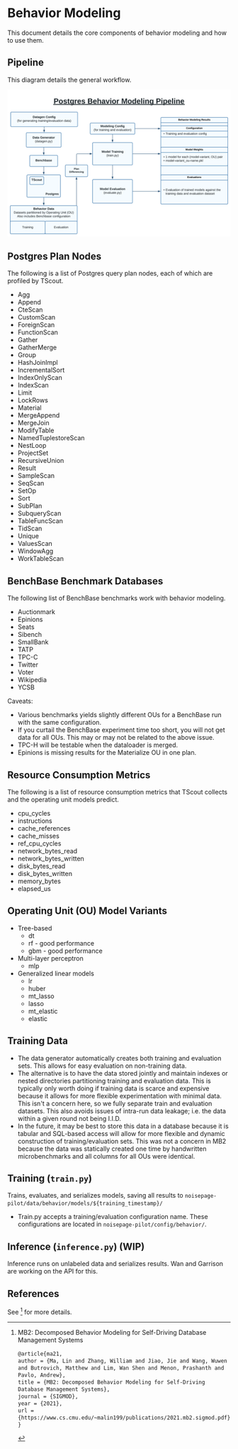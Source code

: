 # Behavior Modeling

This document details the core components of behavior modeling and how to use them.

## Pipeline

This diagram details the general workflow.

![Behavior Modeling Diagram](../docs/behavior/behavior_modeling_pipeline.svg)

## Postgres Plan Nodes

The following is a list of Postgres query plan nodes, each of which are profiled by TScout.

- Agg
- Append
- CteScan
- CustomScan
- ForeignScan
- FunctionScan
- Gather
- GatherMerge
- Group
- HashJoinImpl
- IncrementalSort
- IndexOnlyScan
- IndexScan
- Limit
- LockRows
- Material
- MergeAppend
- MergeJoin
- ModifyTable
- NamedTuplestoreScan
- NestLoop
- ProjectSet
- RecursiveUnion
- Result
- SampleScan
- SeqScan
- SetOp
- Sort
- SubPlan
- SubqueryScan
- TableFuncScan
- TidScan
- Unique
- ValuesScan
- WindowAgg
- WorkTableScan

## BenchBase Benchmark Databases

The following list of BenchBase benchmarks work with behavior modeling.

- Auctionmark
- Epinions
- Seats
- Sibench
- SmallBank
- TATP
- TPC-C
- Twitter
- Voter
- Wikipedia
- YCSB

Caveats:

- Various benchmarks yields slightly different OUs for a BenchBase run with the same configuration.
- If you curtail the BenchBase experiment time too short, you will not get data for all OUs.  This may or may not be related to the above issue.
- TPC-H will be testable when the dataloader is merged.
- Epinions is missing results for the Materialize OU in one plan.

## Resource Consumption Metrics

The following is a list of resource consumption metrics that TScout collects and the operating unit models predict.

- cpu_cycles
- instructions
- cache_references
- cache_misses
- ref_cpu_cycles
- network_bytes_read
- network_bytes_written
- disk_bytes_read
- disk_bytes_written
- memory_bytes
- elapsed_us

## Operating Unit (OU) Model Variants

- Tree-based
  - dt
  - rf - good performance
  - gbm - good performance
- Multi-layer perceptron
  - mlp
- Generalized linear models
  - lr
  - huber
  - mt_lasso
  - lasso
  - mt_elastic
  - elastic

## Training Data

- The data generator automatically creates both training and evaluation sets.  This allows for easy evaluation on non-training data.
- The alternative is to have the data stored jointly and maintain indexes or nested directories partitioning training and evaluation data.  This is typically only worth doing if training data is scarce and expensive because it allows for more flexible experimentation with minimal data.  This isn't a concern here, so we fully separate train and evaluation datasets.  This also avoids issues of intra-run data leakage; i.e. the data within a given round not being I.I.D.
- In the future, it may be best to store this data in a database because it is tabular and SQL-based access will allow for more flexible and dynamic construction of training/evaluation sets.  This was not a concern in MB2 because the data was statically created one time by handwritten microbenchmarks and all columns for all OUs were identical.

## Training (`train.py`)

Trains, evaluates, and serializes models, saving all results to `noisepage-pilot/data/behavior/models/${training_timestamp}/`

- Train.py accepts a training/evaluation configuration name.  These configurations are located in `noisepage-pilot/config/behavior/`.

## Inference (`inference.py`) (WIP)

Inference runs on unlabeled data and serializes results.
Wan and Garrison are working on the API for this.

## References

See [^mb2] for more details.

[^mb2]: MB2: Decomposed Behavior Modeling for Self-Driving Database Management Systems

    ```
    @article{ma21,
    author = {Ma, Lin and Zhang, William and Jiao, Jie and Wang, Wuwen and Butrovich, Matthew and Lim, Wan Shen and Menon, Prashanth and Pavlo, Andrew},
    title = {MB2: Decomposed Behavior Modeling for Self-Driving Database Management Systems},
    journal = {SIGMOD},
    year = {2021},
    url = {https://www.cs.cmu.edu/~malin199/publications/2021.mb2.sigmod.pdf},
    }
    ```
